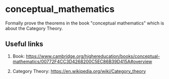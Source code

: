 # conceptual_mathematics
Formally prove the theorems in the book "conceptual mathematics" which is about the Category Theory.

## Useful links
1. Book: https://www.cambridge.org/highereducation/books/conceptual-mathematics/00772F4CC3D4268200C5EC86B39D415A#overview

2. Category Theory: https://en.wikipedia.org/wiki/Category_theory
